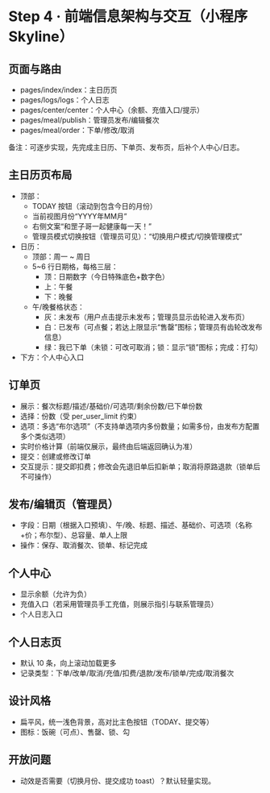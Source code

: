 # Step 4 · 前端信息架构与交互（小程序 Skyline）

## 页面与路由
- pages/index/index：主日历页
- pages/logs/logs：个人日志
- pages/center/center：个人中心（余额、充值入口/提示）
- pages/meal/publish：管理员发布/编辑餐次
- pages/meal/order：下单/修改/取消

备注：可逐步实现，先完成主日历、下单页、发布页，后补个人中心/日志。

## 主日历页布局
- 顶部：
  - TODAY 按钮（滚动到包含今日的月份）
  - 当前视图月份“YYYY年MM月”
  - 右侧文案“和罡子哥一起健康每一天！”
  - 管理员模式切换按钮（管理员可见）：“切换用户模式/切换管理模式”
- 日历：
  - 顶部：周一 ~ 周日
  - 5~6 行日期格，每格三层：
    - 顶：日期数字（今日特殊底色+数字色）
    - 上：午餐
    - 下：晚餐
  - 午/晚餐格状态：
    - 灰：未发布（用户点击提示未发布；管理员显示齿轮进入发布页）
    - 白：已发布（可点餐；若达上限显示“售罄”图标；管理员有齿轮改发布信息）
    - 绿：我已下单（未锁：可改可取消；锁：显示“锁”图标；完成：打勾）
- 下方：个人中心入口

## 订单页
- 展示：餐次标题/描述/基础价/可选项/剩余份数/已下单份数
- 选择：份数（受 per_user_limit 约束）
 - 选项：多选“布尔选项”（不支持单选项内多份数量；如需多份，由发布方配置多个类似选项）
- 实时价格计算（前端仅展示，最终由后端返回确认为准）
- 提交：创建或修改订单
 - 交互提示：提交即扣费；修改会先退旧单后扣新单；取消将原路退款（锁单后不可操作）

## 发布/编辑页（管理员）
 - 字段：日期（根据入口预填）、午/晚、标题、描述、基础价、可选项（名称+价；布尔型）、总容量、单人上限
- 操作：保存、取消餐次、锁单、标记完成

## 个人中心
- 显示余额（允许为负）
- 充值入口（若采用管理员手工充值，则展示指引与联系管理员）
- 个人日志入口

## 个人日志页
- 默认 10 条，向上滚动加载更多
- 记录类型：下单/改单/取消/充值/扣费/退款/发布/锁单/完成/取消餐次

## 设计风格
- 扁平风，统一浅色背景，高对比主色按钮（TODAY、提交等）
- 图标：饭碗（可点）、售罄、锁、勾

## 开放问题
- 动效是否需要（切换月份、提交成功 toast）？默认轻量实现。
